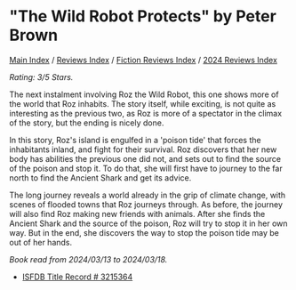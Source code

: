 # "The Wild Robot Protects" by Peter Brown

[Main Index](../../../README.md) / [Reviews Index](../../README.md) / [Fiction Reviews Index](../README.md) / [2024 Reviews Index](README.md)

*Rating: 3/5 Stars.*

The next instalment involving Roz the Wild Robot, this one shows more of the world that Roz inhabits. The story itself, while exciting, is not quite as interesting as the previous two, as Roz is more of a spectator in the climax of the story, but the ending is nicely done.

In this story, Roz's island is engulfed in a 'poison tide' that forces the inhabitants inland, and fight for their survival. Roz discovers that her new body has abilities the previous one did not, and sets out to find the source of the poison and stop it. To do that, she will first have to journey to the far north to find the Ancient Shark and get its advice.

The long journey reveals a world already in the grip of climate change, with scenes of flooded towns that Roz journeys through. As before, the journey will also find Roz making new friends with animals. After she finds the Ancient Shark and the source of the poison, Roz will try to stop it in her own way. But in the end, she discovers the way to stop the poison tide may be out of her hands.

*Book read from 2024/03/13 to 2024/03/18.*

- [ISFDB Title Record # 3215364](https://www.isfdb.org/cgi-bin/title.cgi?3215364)
